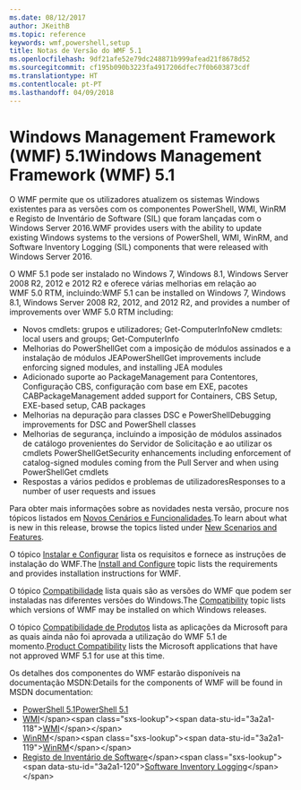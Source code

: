 ```yaml
---
ms.date: 08/12/2017
author: JKeithB
ms.topic: reference
keywords: wmf,powershell,setup
title: Notas de Versão do WMF 5.1
ms.openlocfilehash: 9df21afe52e79dc248871b999afead21f8678d52
ms.sourcegitcommit: cf195b090b3223fa4917206dfec7f0b603873cdf
ms.translationtype: HT
ms.contentlocale: pt-PT
ms.lasthandoff: 04/09/2018
---
```

# <a name="windows-management-framework-wmf-51"></a><span data-ttu-id="3a2a1-103">Windows Management Framework (WMF) 5.1</span><span class="sxs-lookup"><span data-stu-id="3a2a1-103">Windows Management Framework (WMF) 5.1</span></span> #

<span data-ttu-id="3a2a1-104">O WMF permite que os utilizadores atualizem os sistemas Windows existentes para as versões com os componentes PowerShell, WMI, WinRM e Registo de Inventário de Software (SIL) que foram lançadas com o Windows Server 2016.</span><span class="sxs-lookup"><span data-stu-id="3a2a1-104">WMF provides users with the ability to update existing Windows systems to the versions of PowerShell, WMI, WinRM, and Software Inventory Logging (SIL) components that were released with Windows Server 2016.</span></span>

<span data-ttu-id="3a2a1-105">O WMF 5.1 pode ser instalado no Windows 7, Windows 8.1, Windows Server 2008 R2, 2012 e 2012 R2 e oferece várias melhorias em relação ao WMF 5.0 RTM, incluindo:</span><span class="sxs-lookup"><span data-stu-id="3a2a1-105">WMF 5.1 can be installed on Windows 7, Windows 8.1, Windows Server 2008 R2, 2012, and 2012 R2, and provides a number of improvements over WMF 5.0 RTM including:</span></span>

- <span data-ttu-id="3a2a1-106">Novos cmdlets: grupos e utilizadores; Get-ComputerInfo</span><span class="sxs-lookup"><span data-stu-id="3a2a1-106">New cmdlets: local users and groups; Get-ComputerInfo</span></span>
- <span data-ttu-id="3a2a1-107">Melhorias do PowerShellGet com a imposição de módulos assinados e a instalação de módulos JEA</span><span class="sxs-lookup"><span data-stu-id="3a2a1-107">PowerShellGet improvements include enforcing signed modules, and installing JEA modules</span></span>
- <span data-ttu-id="3a2a1-108">Adicionado suporte ao PackageManagement para Contentores, Configuração CBS, configuração com base em EXE, pacotes CAB</span><span class="sxs-lookup"><span data-stu-id="3a2a1-108">PackageManagement added support for Containers, CBS Setup, EXE-based setup, CAB packages</span></span>
- <span data-ttu-id="3a2a1-109">Melhorias na depuração para classes DSC e PowerShell</span><span class="sxs-lookup"><span data-stu-id="3a2a1-109">Debugging improvements for DSC and PowerShell classes</span></span>
- <span data-ttu-id="3a2a1-110">Melhorias de segurança, incluindo a imposição de módulos assinados de catálogo provenientes do Servidor de Solicitação e ao utilizar os cmdlets PowerShellGet</span><span class="sxs-lookup"><span data-stu-id="3a2a1-110">Security enhancements including enforcement of catalog-signed modules coming from the Pull Server and when using PowerShellGet cmdlets</span></span>
- <span data-ttu-id="3a2a1-111">Respostas a vários pedidos e problemas de utilizadores</span><span class="sxs-lookup"><span data-stu-id="3a2a1-111">Responses to a number of user requests and issues</span></span>

<span data-ttu-id="3a2a1-112">Para obter mais informações sobre as novidades nesta versão, procure nos tópicos listados em [Novos Cenários e Funcionalidades](https://docs.microsoft.com/en-us/powershell/wmf/5.1/scenarios-features).</span><span class="sxs-lookup"><span data-stu-id="3a2a1-112">To learn about what is new in this release, browse the topics listed under [New Scenarios and Features](https://docs.microsoft.com/en-us/powershell/wmf/5.1/scenarios-features).</span></span>

<span data-ttu-id="3a2a1-113">O tópico [Instalar e Configurar](https://docs.microsoft.com/en-us/powershell/wmf/5.1/install-configure) lista os requisitos e fornece as instruções de instalação do WMF.</span><span class="sxs-lookup"><span data-stu-id="3a2a1-113">The [Install and Configure](https://docs.microsoft.com/en-us/powershell/wmf/5.1/install-configure) topic lists the requirements and provides installation instructions for WMF.</span></span>

<span data-ttu-id="3a2a1-114">O tópico [Compatibilidade](https://docs.microsoft.com/en-us/powershell/wmf/5.1/compatibility) lista quais são as versões do WMF que podem ser instaladas nas diferentes versões do Windows.</span><span class="sxs-lookup"><span data-stu-id="3a2a1-114">The [Compatibility](https://docs.microsoft.com/en-us/powershell/wmf/5.1/compatibility) topic lists which versions of WMF may be installed on which Windows releases.</span></span>

<span data-ttu-id="3a2a1-115">O tópico [Compatibilidade de Produtos](https://docs.microsoft.com/en-us/powershell/wmf/5.1/productincompat) lista as aplicações da Microsoft para as quais ainda não foi aprovada a utilização do WMF 5.1 de momento.</span><span class="sxs-lookup"><span data-stu-id="3a2a1-115">[Product Compatibility](https://docs.microsoft.com/en-us/powershell/wmf/5.1/productincompat) lists the Microsoft applications that have not approved WMF 5.1 for use at this time.</span></span>

<span data-ttu-id="3a2a1-116">Os detalhes dos componentes do WMF estarão disponíveis na documentação MSDN:</span><span class="sxs-lookup"><span data-stu-id="3a2a1-116">Details for the components of WMF will be found in MSDN documentation:</span></span>

- [<span data-ttu-id="3a2a1-117">PowerShell 5.1</span><span class="sxs-lookup"><span data-stu-id="3a2a1-117">PowerShell 5.1</span></span>](https://docs.microsoft.com/en-us/powershell/)
- <span data-ttu-id="3a2a1-118">[WMI](https://msdn.microsoft.com/en-us/library/jj152383(v=vs.85).aspx)</span><span class="sxs-lookup"><span data-stu-id="3a2a1-118">[WMI](https://msdn.microsoft.com/en-us/library/jj152383(v=vs.85).aspx)</span></span>
- <span data-ttu-id="3a2a1-119">[WinRM](https://msdn.microsoft.com/en-us/library/aa384426(v=vs.85).aspx)</span><span class="sxs-lookup"><span data-stu-id="3a2a1-119">[WinRM](https://msdn.microsoft.com/en-us/library/aa384426(v=vs.85).aspx)</span></span>
- <span data-ttu-id="3a2a1-120">[Registo de Inventário de Software](https://technet.microsoft.com/en-us/library/dn383584(v=ws.11).aspx)</span><span class="sxs-lookup"><span data-stu-id="3a2a1-120">[Software Inventory Logging](https://technet.microsoft.com/en-us/library/dn383584(v=ws.11).aspx)</span></span>